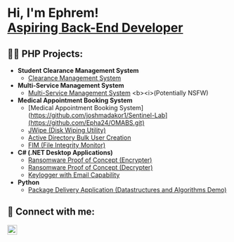 
<h1>Hi, I'm Ephrem! <br/><a href="https://github.com/Epha24">Aspiring Back-End Developer</a></h1>

<h2>👨‍💻 PHP Projects:</h2>

- <b>Student Clearance Management System</b>
  - [Clearance Management System](https://github.com/joshmadakor1/Algorithms-Practice)
- <b>Multi-Service Management System</b>
  - [Multi-Service Management System](https://github.com/joshmadakor1/4chan-Image-Analysis-Middleware-C964](https://github.com/Epha24/MS.git)) <b><i>(Potentially NSFW)</b></i>
- <b>Medical Appointment Booking System</b>
  - [Medical Appointment Booking System](https://github.com/joshmadakor1/Sentinel-Lab](https://github.com/Epha24/OMABS.git)
  - [JWipe (Disk Wiping Utility)](https://github.com/joshmadakor1/Jwipe.PowerShell)
  - [Active Directory Bulk User Creation](https://github.com/joshmadakor1/AD_PS)
  - [FIM (File Integrity Monitor)](https://github.com/joshmadakor1/PowerShell-Integrity-FIM)
- <b>C# (.NET Desktop Applications)</b>
  - [Ransomware Proof of Concept (Encrypter)](https://github.com/joshmadakor1/EncrypterPOC)
  - [Ransomware Proof of Concept (Decrypter)](https://github.com/joshmadakor1/DecrypterPOC)
  - [Keylogger with Email Capability](https://github.com/joshmadakor1/Key-Logger-With-Email)
- <b>Python</b>
  - [Package Delivery Application (Datastructures and Algorithms Demo)](https://github.com/joshmadakor1/Package-Delivery-Pathfinding-Algorithm)

<h2> 🤳 Connect with me:</h2>

[<img align="left" alt="JoshMadakor | LinkedIn" width="22px" src="https://cdn.jsdelivr.net/npm/simple-icons@v3/icons/linkedin.svg" />][linkedin]

[linkedin]: https://www.linkedin.com/in/ephrem-amanuel/

<!--
**joshmadakor1/joshmadakor1** is a ✨ _special_ ✨ repository because its `README.md` (this file) appears on your GitHub profile.

Here are some ideas to get you started:

- 🔭 I’m currently working on ...
- 🌱 I’m currently learning ...
- 👯 I’m looking to collaborate on ...
- 🤔 I’m looking for help with ...
- 💬 Ask me about ...
- 📫 How to reach me: ...
- 😄 Pronouns: ...
- ⚡ Fun fact: ...
-->
 
